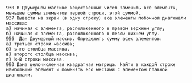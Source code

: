     930 В Двумерном массиве вещественных чисел заменить все элементы, меньшие суммы элементов первой строки, этой суммой.
    937 Вывести на экран (в одну строку) все элементы побочной диагонали массива:
    а) начиная с элемента, расположенного в правом верхнем углу;
    б) начиная с элемента, расположенного в левом нижнем углу.
    956  Дан Двумерный массив. Определить сумму всех элементов:
    а) третьей строки массива;
    б) s-го столбца массива.
    в) второго столбца массива;
    г) k-й строки массива.
    993 Дана целочисленная квадратная матрица. Найти в каждой строке наибольший элемент и поменять его местами с элементом главной диагонали.   
   
